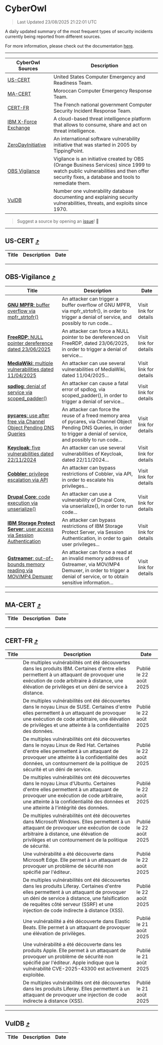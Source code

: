 
 <div id='top'></div>

# CyberOwl

 > Last Updated 23/08/2025 21:22:01 UTC
 
 A daily updated summary of the most frequent types of security incidents currently being reported from different sources.
 
 For more information, please check out the documentation [here](./docs/README.md).
 
 ---
 |CyberOwl Sources|Description|
 |---|---|
 |[US-CERT](#us-cert-arrow_heading_up)|United States Computer Emergency and Readiness Team.|
 |[MA-CERT](#ma-cert-arrow_heading_up)|Moroccan Computer Emergency Response Team.|
 |[CERT-FR](#cert-fr-arrow_heading_up)|The French national government Computer Security Incident Response Team.|
 |[IBM X-Force Exchange](#ibmcloud-arrow_heading_up)|A cloud-based threat intelligence platform that allows to consume, share and act on threat intelligence.|
 |[ZeroDayInitiative](#zerodayinitiative-arrow_heading_up)|An international software vulnerability initiative that was started in 2005 by TippingPoint.|
 |[OBS Vigilance](#obs-vigilance-arrow_heading_up)|Vigilance is an initiative created by OBS (Orange Business Services) since 1999 to watch public vulnerabilities and then offer security fixes, a database and tools to remediate them.|
 |[VulDB](#vuldb-arrow_heading_up)|Number one vulnerability database documenting and explaining security vulnerabilities, threats, and exploits since 1970.|
 
 > Suggest a source by opening an [issue](https://github.com/karimhabush/cyberowl/issues)! :raised_hands:
 ---

## US-CERT [:arrow_heading_up:](#cyberowl)

 |Title|Description|Date|
 |---|---|---|
 
 ---

## OBS-Vigilance [:arrow_heading_up:](#cyberowl)

 |Title|Description|Date|
 |---|---|---|
 |[<a href="https://vigilance.fr/vulnerability/GNU-MPFR-buffer-overflow-via-mpfr-strtofr-47500" class="noirorange"><b>GNU MPFR</b>: buffer overflow via mpfr_strtofr()</a>](https://vigilance.fr/vulnerability/GNU-MPFR-buffer-overflow-via-mpfr-strtofr-47500)|An attacker can trigger a buffer overflow of GNU MPFR, via mpfr_strtofr(), in order to trigger a denial of service, and possibly to run code...|Visit link for details|
 |[<a href="https://vigilance.fr/vulnerability/FreeRDP-NULL-pointer-dereference-dated-23-06-2025-47499" class="noirorange"><b>FreeRDP</b>: NULL pointer dereference dated 23/06/2025</a>](https://vigilance.fr/vulnerability/FreeRDP-NULL-pointer-dereference-dated-23-06-2025-47499)|An attacker can force a NULL pointer to be dereferenced on FreeRDP, dated 23/06/2025, in order to trigger a denial of service...|Visit link for details|
 |[<a href="https://vigilance.fr/vulnerability/MediaWiki-multiple-vulnerabilities-dated-11-04-2025-47497" class="noirorange"><b>MediaWiki</b>: multiple vulnerabilities dated 11/04/2025</a>](https://vigilance.fr/vulnerability/MediaWiki-multiple-vulnerabilities-dated-11-04-2025-47497)|An attacker can use several vulnerabilities of MediaWiki, dated 11/04/2025...|Visit link for details|
 |[<a href="https://vigilance.fr/vulnerability/spdlog-denial-of-service-via-scoped-padder-47496" class="noirorange"><b>spdlog</b>: denial of service via scoped_padder()</a>](https://vigilance.fr/vulnerability/spdlog-denial-of-service-via-scoped-padder-47496)|An attacker can cause a fatal error of spdlog, via scoped_padder(), in order to trigger a denial of service...|Visit link for details|
 |[<a href="https://vigilance.fr/vulnerability/pycares-use-after-free-via-Channel-Object-Pending-DNS-Queries-47495" class="noirorange"><b>pycares</b>: use after free via Channel Object Pending DNS Queries</a>](https://vigilance.fr/vulnerability/pycares-use-after-free-via-Channel-Object-Pending-DNS-Queries-47495)|An attacker can force the reuse of a freed memory area of pycares, via Channel Object Pending DNS Queries, in order to trigger a denial of service, and possibly to run code...|Visit link for details|
 |[<a href="https://vigilance.fr/vulnerability/Keycloak-five-vulnerabilities-dated-22-11-2024-45729" class="noirorange"><b>Keycloak</b>: five vulnerabilities dated 22/11/2024</a>](https://vigilance.fr/vulnerability/Keycloak-five-vulnerabilities-dated-22-11-2024-45729)|An attacker can use several vulnerabilities of Keycloak, dated 22/11/2024...|Visit link for details|
 |[<a href="https://vigilance.fr/vulnerability/Cobbler-privilege-escalation-via-API-45726" class="noirorange"><b>Cobbler</b>: privilege escalation via API</a>](https://vigilance.fr/vulnerability/Cobbler-privilege-escalation-via-API-45726)|An attacker can bypass restrictions of Cobbler, via API, in order to escalate his privileges...|Visit link for details|
 |[<a href="https://vigilance.fr/vulnerability/Drupal-Core-code-execution-via-unserialize-45709" class="noirorange"><b>Drupal Core</b>: code execution via unserialize()</a>](https://vigilance.fr/vulnerability/Drupal-Core-code-execution-via-unserialize-45709)|An attacker can use a vulnerability of Drupal Core, via unserialize(), in order to run code...|Visit link for details|
 |[<a href="https://vigilance.fr/vulnerability/IBM-Storage-Protect-Server-user-access-via-Session-Authentication-47491" class="noirorange"><b>IBM Storage Protect Server</b>: user access via Session Authentication</a>](https://vigilance.fr/vulnerability/IBM-Storage-Protect-Server-user-access-via-Session-Authentication-47491)|An attacker can bypass restrictions of IBM Storage Protect Server, via Session Authentication, in order to gain user privileges...|Visit link for details|
 |[<a href="https://vigilance.fr/vulnerability/Gstreamer-out-of-bounds-memory-reading-via-MOV-MP4-Demuxer-47490" class="noirorange"><b>Gstreamer</b>: out-of-bounds memory reading via MOV/MP4 Demuxer</a>](https://vigilance.fr/vulnerability/Gstreamer-out-of-bounds-memory-reading-via-MOV-MP4-Demuxer-47490)|An attacker can force a read at an invalid memory address of Gstreamer, via MOV/MP4 Demuxer, in order to trigger a denial of service, or to obtain sensitive information...|Visit link for details|
 
 ---

## MA-CERT [:arrow_heading_up:](#cyberowl)

 |Title|Description|Date|
 |---|---|---|
 
 ---

## CERT-FR [:arrow_heading_up:](#cyberowl)

 |Title|Description|Date|
 |---|---|---|
 |[](https://www.cert.ssi.gouv.fr/avis/CERTFR-2025-AVI-0724/)|De multiples vulnérabilités ont été découvertes dans les produits IBM. Certaines d'entre elles permettent à un attaquant de provoquer une exécution de code arbitraire à distance, une élévation de privilèges et un déni de service à distance.|Publié le 22 août 2025|
 |[](https://www.cert.ssi.gouv.fr/avis/CERTFR-2025-AVI-0723/)|De multiples vulnérabilités ont été découvertes dans le noyau Linux de SUSE. Certaines d'entre elles permettent à un attaquant de provoquer une exécution de code arbitraire, une élévation de privilèges et une atteinte à la confidentialité des données.|Publié le 22 août 2025|
 |[](https://www.cert.ssi.gouv.fr/avis/CERTFR-2025-AVI-0722/)|De multiples vulnérabilités ont été découvertes dans le noyau Linux de Red Hat. Certaines d'entre elles permettent à un attaquant de provoquer une atteinte à la confidentialité des données, un contournement de la politique de sécurité et un déni de service.|Publié le 22 août 2025|
 |[](https://www.cert.ssi.gouv.fr/avis/CERTFR-2025-AVI-0721/)|De multiples vulnérabilités ont été découvertes dans le noyau Linux d'Ubuntu. Certaines d'entre elles permettent à un attaquant de provoquer une exécution de code arbitraire, une atteinte à la confidentialité des données et une atteinte à l'intégrité des données.|Publié le 22 août 2025|
 |[](https://www.cert.ssi.gouv.fr/avis/CERTFR-2025-AVI-0720/)|De multiples vulnérabilités ont été découvertes dans Microsoft Windows. Elles permettent à un attaquant de provoquer une exécution de code arbitraire à distance, une élévation de privilèges et un contournement de la politique de sécurité.|Publié le 22 août 2025|
 |[](https://www.cert.ssi.gouv.fr/avis/CERTFR-2025-AVI-0719/)|Une vulnérabilité a été découverte dans Microsoft Edge. Elle permet à un attaquant de provoquer un problème de sécurité non spécifié par l'éditeur.|Publié le 22 août 2025|
 |[](https://www.cert.ssi.gouv.fr/avis/CERTFR-2025-AVI-0718/)|De multiples vulnérabilités ont été découvertes dans les produits Liferay. Certaines d'entre elles permettent à un attaquant de provoquer un déni de service à distance, une falsification de requêtes côté serveur (SSRF) et une injection de code indirecte à distance (XSS).|Publié le 22 août 2025|
 |[](https://www.cert.ssi.gouv.fr/avis/CERTFR-2025-AVI-0717/)|Une vulnérabilité a été découverte dans Elastic Beats. Elle permet à un attaquant de provoquer une élévation de privilèges.|Publié le 21 août 2025|
 |[](https://www.cert.ssi.gouv.fr/avis/CERTFR-2025-AVI-0716/)|Une vulnérabilité a été découverte dans les produits Apple. Elle permet à un attaquant de provoquer un problème de sécurité non spécifié par l'éditeur. Apple indique que la vulnérabilité CVE-2025-43300 est activement exploitée.|Publié le 21 août 2025|
 |[](https://www.cert.ssi.gouv.fr/avis/CERTFR-2025-AVI-0715/)|De multiples vulnérabilités ont été découvertes dans les produits Liferay. Elles permettent à un attaquant de provoquer une injection de code indirecte à distance (XSS).|Publié le 21 août 2025|
 
 ---

## VulDB [:arrow_heading_up:](#cyberowl)

 |Title|Description|Date|
 |---|---|---|
 